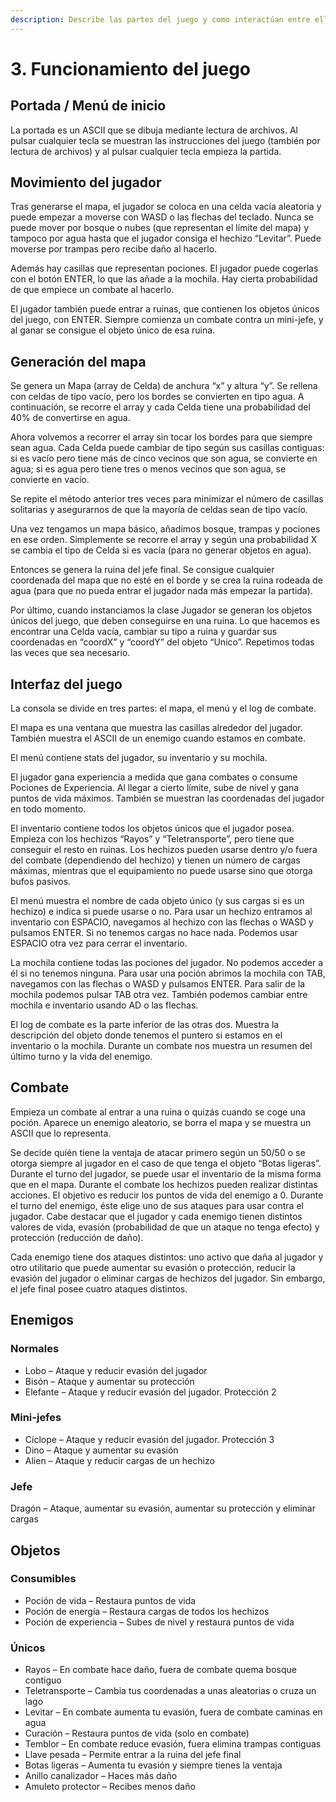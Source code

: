 ```yaml
---
description: Describe las partes del juego y como interactúan entre ellas
---
```


# 3. Funcionamiento del juego

## Portada / Menú de inicio

La portada es un ASCII que se dibuja mediante lectura de archivos. Al pulsar cualquier tecla se muestran las instrucciones del juego \(también por lectura de archivos\) y al pulsar cualquier tecla empieza la partida.

## Movimiento del jugador

Tras generarse el mapa, el jugador se coloca en una celda vacía aleatoria y puede empezar a moverse con WASD o las flechas del teclado. Nunca se puede mover por bosque o nubes \(que representan el límite del mapa\) y tampoco por agua hasta que el jugador consiga el hechizo “Levitar”. Puede moverse por trampas pero recibe daño al hacerlo. 

Además hay casillas que representan pociones. El jugador puede cogerlas con el botón ENTER, lo que las añade a la mochila. Hay cierta probabilidad de que empiece un combate al hacerlo. 

El jugador también puede entrar a ruinas, que contienen los objetos únicos del juego, con ENTER. Siempre comienza un combate contra un mini-jefe, y al ganar se consigue el objeto único de esa ruina.

## Generación del mapa

Se genera un Mapa \(array de Celda\) de anchura “x” y altura “y”. Se rellena con celdas de tipo vacío, pero los bordes se convierten en tipo agua. A continuación, se recorre el array y cada Celda tiene una probabilidad del 40% de convertirse en agua. 

Ahora volvemos a recorrer el array sin tocar los bordes para que siempre sean agua. Cada Celda puede cambiar de tipo según sus casillas contiguas: si es vacío pero tiene más de cinco vecinos que son agua, se convierte en agua; si es agua pero tiene tres o menos vecinos que son agua, se convierte en vacío. 

Se repite el método anterior tres veces para minimizar el número de casillas solitarias y asegurarnos de que la mayoría de celdas sean de tipo vacío. 

Una vez tengamos un mapa básico, añadimos bosque, trampas y pociones en ese orden. Simplemente se recorre el array y según una probabilidad X se cambia el tipo de Celda si es vacía \(para no generar objetos en agua\). 

Entonces se genera la ruina del jefe final. Se consigue cualquier coordenada del mapa que no esté en el borde y se crea la ruina rodeada de agua \(para que no pueda entrar el jugador nada más empezar la partida\). 

Por último, cuando instanciamos la clase Jugador se generan los objetos únicos del juego, que deben conseguirse en una ruina. Lo que hacemos es encontrar una Celda vacía, cambiar su tipo a ruina y guardar sus coordenadas en “coordX” y “coordY” del objeto “Unico”. Repetimos todas las veces que sea necesario.

## Interfaz del juego

La consola se divide en tres partes: el mapa, el menú y el log de combate.

El mapa es una ventana que muestra las casillas alrededor del jugador. También muestra el ASCII de un enemigo cuando estamos en combate. 

El menú contiene stats del jugador, su inventario y su mochila. 

El jugador gana experiencia a medida que gana combates o consume Pociones de Experiencia. Al llegar a cierto límite, sube de nivel y gana puntos de vida máximos. También se muestran las coordenadas del jugador en todo momento. 

El inventario contiene todos los objetos únicos que el jugador posea. Empieza con los hechizos “Rayos” y “Teletransporte”, pero tiene que conseguir el resto en ruinas. Los hechizos pueden usarse dentro y/o fuera del combate \(dependiendo del hechizo\) y tienen un número de cargas máximas, mientras que el equipamiento no puede usarse sino que otorga bufos pasivos. 

El menú muestra el nombre de cada objeto único \(y sus cargas si es un hechizo\) e indica si puede usarse o no. Para usar un hechizo entramos al inventario con ESPACIO, navegamos al hechizo con las flechas o WASD y pulsamos ENTER. Si no tenemos cargas no hace nada. Podemos usar ESPACIO otra vez para cerrar el inventario. 

La mochila contiene todas las pociones del jugador. No podemos acceder a él si no tenemos ninguna. Para usar una poción abrimos la mochila con TAB, navegamos con las flechas o WASD y pulsamos ENTER. Para salir de la mochila podemos pulsar TAB otra vez. También podemos cambiar entre mochila e inventario usando AD o las flechas. 

El log de combate es la parte inferior de las otras dos. Muestra la descripción del objeto donde tenemos el puntero si estamos en el inventario o la mochila. Durante un combate nos muestra un resumen del último turno y la vida del enemigo.

## Combate

Empieza un combate al entrar a una ruina o quizás cuando se coge una poción. Aparece un enemigo aleatorio, se borra el mapa y se muestra un ASCII que lo representa. 

Se decide quién tiene la ventaja de atacar primero según un 50/50 o se otorga siempre al jugador en el caso de que tenga el objeto “Botas ligeras”. Durante el turno del jugador, se puede usar el inventario de la misma forma que en el mapa. Durante el combate los hechizos pueden realizar distintas acciones. El objetivo es reducir los puntos de vida del enemigo a 0. Durante el turno del enemigo, éste elige uno de sus ataques para usar contra el jugador. Cabe destacar que el jugador y cada enemigo tienen distintos valores de vida, evasión \(probabilidad de que un ataque no tenga efecto\) y protección \(reducción de daño\). 

Cada enemigo tiene dos ataques distintos: uno activo que daña al jugador y otro utilitario que puede aumentar su evasión o protección, reducir la evasión del jugador o eliminar cargas de hechizos del jugador. Sin embargo, el jefe final posee cuatro ataques distintos.

## Enemigos

### Normales

* Lobo – Ataque y reducir evasión del jugador 
* Bisón – Ataque y aumentar su protección 
* Elefante – Ataque y reducir evasión del jugador. Protección 2 

### Mini-jefes

* Cíclope – Ataque y reducir evasión del jugador. Protección 3 
* Dino – Ataque y aumentar su evasión 
* Alien – Ataque y reducir cargas de un hechizo

### Jefe

Dragón – Ataque, aumentar su evasión, aumentar su protección y eliminar cargas

## Objetos

### Consumibles

* Poción de vida – Restaura puntos de vida
* Poción de energía – Restaura cargas de todos los hechizos
* Poción de experiencia – Subes de nivel y restaura puntos de vida

### Únicos

* Rayos – En combate hace daño, fuera de combate quema bosque contiguo 
* Teletransporte – Cambia tus coordenadas a unas aleatorias o cruza un lago 
* Levitar – En combate aumenta tu evasión, fuera de combate caminas en agua 
* Curación – Restaura puntos de vida \(solo en combate\) 
* Temblor – En combate reduce evasión, fuera elimina trampas contiguas 
* Llave pesada – Permite entrar a la ruina del jefe final 
* Botas ligeras – Aumenta tu evasión y siempre tienes la ventaja 
* Anillo canalizador – Haces más daño 
* Amuleto protector – Recibes menos daño



